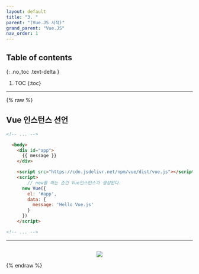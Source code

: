 ```yaml
---
layout: default
title: "3. "
parent: "(Vue.JS 시작)"
grand_parent: "Vue.JS"
nav_order: 1
---
```


## Table of contents
{: .no_toc .text-delta }

1. TOC
{:toc}

---

{% raw %}

## Vue 인스턴스 선언

```html
<!-- ... -->

  <body>
    <div id="app">
      {{ message }}
    </div>

    <script src="https://cdn.jsdelivr.net/npm/vue/dist/vue.js"></script>
    <script>
        // new를 하는 순간 Vue인스턴스가 생성된다.
      new Vue({
        el: '#app',
        data: {
          message: 'Hello Vue.js'
        }
      })
    </script>

<!-- ... -->
```

---

## 

<p align="center">
  <img src="https://taehyungs-programming-blog.github.io/blog/assets/images/vuejs/1_vuejs_start/1_vuejs_start-3-1.png"/>
</p>

{% endraw %}

